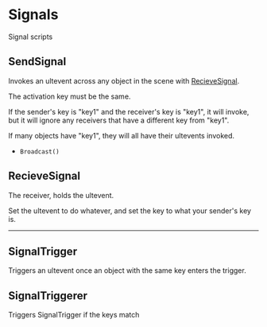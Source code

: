 # Signals
Signal scripts

## SendSignal

Invokes an ultevent across any object in the scene with [RecieveSignal](#recievesignal).

The activation key must be the same.

If the sender's key is "key1" and the receiver's key is "key1", it will invoke, but it will ignore any receivers that have a different key from "key1".

If many objects have "key1", they will all have their ultevents invoked.
* `Broadcast()`

## RecieveSignal

The receiver, holds the ultevent.

Set the ultevent to do whatever, and set the key to what your sender's key is.

***

## SignalTrigger

Triggers an ultevent once an object with the same key enters the trigger.

## SignalTriggerer

Triggers SignalTrigger if the keys match